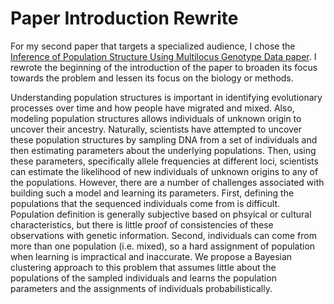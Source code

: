 # Paper Introduction Rewrite #

For my second paper that targets a specialized audience, I chose the [Inference of Population Structure Using Multilocus Genotype Data paper][2]. I rewrote the beginning of the introduction of the paper to broaden its focus towards the problem and lessen its focus on the biology or methods. 

Understanding population structures is important in identifying evolutionary processes over time and how people have migrated and mixed. Also, modeling population structures allows individuals of unknown origin to uncover their ancestry. Naturally, scientists have attempted to uncover these population structures by sampling DNA from a set of individuals and then estimating parameters about the underlying populations. Then, using these parameters, specifically allele frequencies at different loci, scientists can estimate the likelihood of new individuals of unknown origins to any of the populations. However, there are a number of challenges associated with building such a model and learning its parameters. First, defining the populations that the sequenced individuals come from is difficult. Population definition is generally subjective based on phsyical or cultural characteristics, but there is little proof of consistencies of these observations with genetic information. Second, individuals can come from more than one population (i.e. mixed), so a hard assignment of population when learning is impractical and inaccurate. We propose a Bayesian clustering approach to this problem that assumes little about the populations of the sampled individuals and learns the population parameters and the assignments of individuals probabilistically.

[2]: http://www.genetics.org/content/155/2/945
